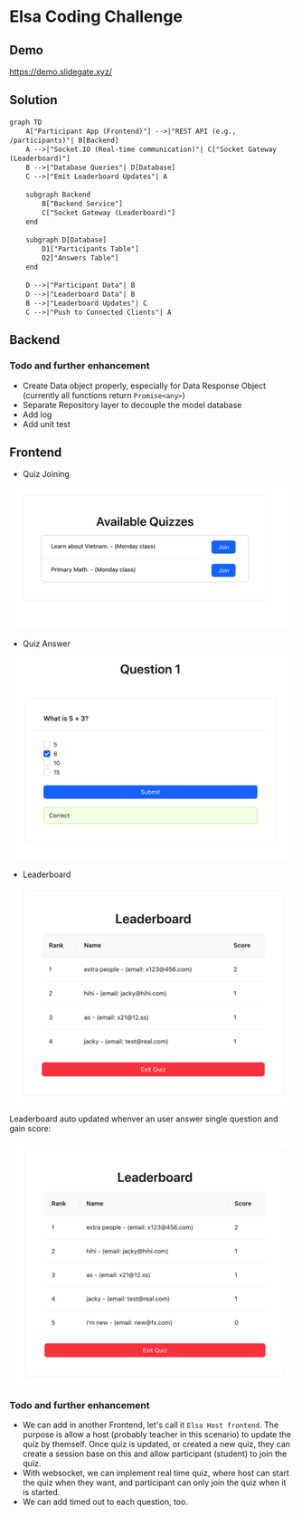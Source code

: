 # Elsa Coding Challenge

## Demo

https://demo.slidegate.xyz/

## Solution

``` mermaid
graph TD
    A["Participant App (Frontend)"] -->|"REST API (e.g., /participants)"| B[Backend]
    A -->|"Socket.IO (Real-time communication)"| C["Socket Gateway (Leaderboard)"]
    B -->|"Database Queries"| D[Database]
    C -->|"Emit Leaderboard Updates"| A

    subgraph Backend
        B["Backend Service"]
        C["Socket Gateway (Leaderboard)"]
    end

    subgraph D[Database]
        D1["Participants Table"]
        D2["Answers Table"]
    end

    D -->|"Participant Data"| B
    D -->|"Leaderboard Data"| B
    B -->|"Leaderboard Updates"| C
    C -->|"Push to Connected Clients"| A
```

## Backend
### Todo and further enhancement
- Create Data object properly, especially for Data Response Object (currently all functions return `Promise<any>`)
- Separate Repository layer to decouple the model database
- Add log
- Add unit test
## Frontend

- Quiz Joining

![Quiz Joining](docs/images/quiz-join.png)


- Quiz Answer

![Quiz Answer](docs/images/quiz-answer.png)

- Leaderboard

![Leader board image](docs/images/leaderboard.png)

Leaderboard auto updated whenver an user answer single question and gain score:

![Leader board update](docs/images/leaderboard-update.png
)

### Todo and further enhancement
- We can add in another Frontend, let's call it `Elsa Host frontend`. The purpose is allow a host (probably teacher in this scenario) to update the quiz by themself. Once quiz is updated, or created a new quiz, they can create a session base on this and allow participant (student) to join the quiz.
- With websocket, we can implement real time quiz, where host can start the quiz when they want, and participant can only join the quiz when it is started.
- We can add timed out to each question, too.

